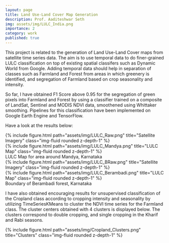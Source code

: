 ```yaml
---
layout: page
title: Land Use-Land Cover Map Generation
description: Prof. Aaditeshwar Seth
img: assets/img/LULC_India.png
importance: 2
category: work
published: true
---
```


This project is related to the generation of Land Use-Land Cover maps from satellite time series data. The aim is to use temporal data to do finer-grained LULC classification on top of existing spatial classifers such as Dynamic World from Google. Adding temporal data should help in separation of classes such as Farmland and Forest from areas in which greenery is identified, and segregation of Farmland based on crop seasonality and intensity. 

So far, I have obtained F1 Score above 0.95 for the segregation of green pixels into Farmland and Forest by using a classifier trained on a composite of LandSat, Sentinel and MODIS NDVI data, smoothened using Whittaker smoothing. Pipelines for this classification have been implemented on Google Earth Engine and TensorFlow. 

Have a look at the results below:

<div class="row">
    <div class="col-sm mt-3 mt-md-0">
        {% include figure.html path="assets/img/LULC_Raw.png" title="Satellite Imagery" class="img-fluid rounded z-depth-1" %}
    </div>
    <div class="col-sm mt-3 mt-md-0">
        {% include figure.html path="assets/img/LULC_Mandya.png" title="LULC Map" class="img-fluid rounded z-depth-1" %}
    </div>
</div>
<div class="caption">
    LULC Map for area around Mandya, Karnataka
</div>

<div class="row">
    <div class="col-sm mt-3 mt-md-0">
        {% include figure.html path="assets/img/LULC_BRaw.png" title="Satellite Imagery" class="img-fluid rounded z-depth-1" %}
    </div>
    <div class="col-sm mt-3 mt-md-0">
        {% include figure.html path="assets/img/LULC_Berambadi.png" title="LULC Map" class="img-fluid rounded z-depth-1" %}
    </div>
</div>
<div class="caption">
    Boundary of Berambadi forest, Karnataka
</div>

I have also obtained encouraging results for unsupervised classification of the Cropland class according to cropping intensity and seasonality by utilizing TimeSeriesKMeans to cluster the NDVI time series for the Farmland class. The cluster centers obtained with 4 clusters is displayed below. The clusters correspond to double cropping, and single cropping in the Kharif and Rabi seasons. 

<div class="row">
    <div class="col-sm mt-3 mt-md-0">
        {% include figure.html path="assets/img/Cropland_Clusters.png" title="Clusters" class="img-fluid rounded z-depth-1" %}
    </div>
</div>